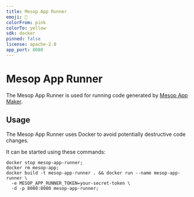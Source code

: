 ```yaml
---
title: Mesop App Runner
emoji: 🦀
colorFrom: pink
colorTo: yellow
sdk: docker
pinned: false
license: apache-2.0
app_port: 8080
---
```


# Mesop App Runner

The Mesop App Runner is used for running code generated by [Mesop App Maker](https://github.com/richard-to/mesop-app-maker).

## Usage

The Mesop App Runner uses Docker to avoid potentially destructive code changes.

It can be started using these commands:

```shell
docker stop mesop-app-runner;
docker rm mesop-app;
docker build -t mesop-app-runner . && docker run --name mesop-app-runner \
  -e MESOP_APP_RUNNER_TOKEN=your-secret-token \
  -d -p 8080:8080 mesop-app-runner;
```
